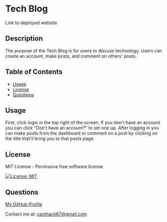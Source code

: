 # Tech Blog

Link to deployed website

## Description

The purpose of the Tech Blog is for users to discuss technology. Users can create an account, make posts, and comment on others' posts.

## Table of Contents

- [Usage](#usage)
- [License](#license)
- [Questions](#questions)

## Usage

First, click login in the top right of the screen. If you don't have an account you can click "Don't have an account?" to set one up. After logging in you can make posts from the dashboard or comment on a post by clicking on the title that'll bring you to that posts page.

## License

MIT License - Permissive free software license

[![License: MIT](https://img.shields.io/badge/License-MIT-yellow.svg)](https://opensource.org/licenses/MIT)

## Questions

[My GitHub Profile](https://github.com/cameronhack)

Contact me at: camhack67@gmail.com
